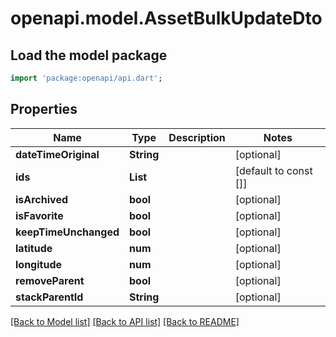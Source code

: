 # openapi.model.AssetBulkUpdateDto

## Load the model package
```dart
import 'package:openapi/api.dart';
```

## Properties
Name | Type | Description | Notes
------------ | ------------- | ------------- | -------------
**dateTimeOriginal** | **String** |  | [optional] 
**ids** | **List<String>** |  | [default to const []]
**isArchived** | **bool** |  | [optional] 
**isFavorite** | **bool** |  | [optional] 
**keepTimeUnchanged** | **bool** |  | [optional] 
**latitude** | **num** |  | [optional] 
**longitude** | **num** |  | [optional] 
**removeParent** | **bool** |  | [optional] 
**stackParentId** | **String** |  | [optional] 

[[Back to Model list]](../README.md#documentation-for-models) [[Back to API list]](../README.md#documentation-for-api-endpoints) [[Back to README]](../README.md)


